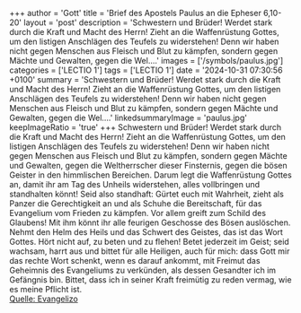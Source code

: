 +++
author = 'Gott'
title = 'Brief des Apostels Paulus an die Epheser 6,10-20'
layout = 'post'
description = 'Schwestern und Brüder! Werdet stark durch die Kraft und Macht des Herrn! Zieht an die Waffenrüstung Gottes, um den listigen Anschlägen des Teufels zu widerstehen! Denn wir haben nicht gegen Menschen aus Fleisch und Blut zu kämpfen, sondern gegen Mächte und Gewalten, gegen die Wel....'
images = ['/symbols/paulus.jpg']
categories = ['LECTIO 1']
tags = ['LECTIO 1']
date = '2024-10-31 07:30:56 +0100'
summary = 'Schwestern und Brüder! Werdet stark durch die Kraft und Macht des Herrn! Zieht an die Waffenrüstung Gottes, um den listigen Anschlägen des Teufels zu widerstehen! Denn wir haben nicht gegen Menschen aus Fleisch und Blut zu kämpfen, sondern gegen Mächte und Gewalten, gegen die Wel....'
linkedsummaryImage = 'paulus.jpg'
keepImageRatio = 'true'
+++
Schwestern und Brüder! Werdet stark durch die Kraft und Macht des Herrn!
Zieht an die Waffenrüstung Gottes, um den listigen Anschlägen des Teufels zu widerstehen!
Denn wir haben nicht gegen Menschen aus Fleisch und Blut zu kämpfen, sondern gegen Mächte und Gewalten, gegen die Weltherrscher dieser Finsternis, gegen die bösen Geister in den himmlischen Bereichen.<!--more-->
Darum legt die Waffenrüstung Gottes an, damit ihr am Tag des Unheils widerstehen, alles vollbringen und standhalten könnt!
Seid also standhaft: Gürtet euch mit Wahrheit, zieht als Panzer die Gerechtigkeit an
und als Schuhe die Bereitschaft, für das Evangelium vom Frieden zu kämpfen.
Vor allem greift zum Schild des Glaubens! Mit ihm könnt ihr alle feurigen Geschosse des Bösen auslöschen.
Nehmt den Helm des Heils und das Schwert des Geistes, das ist das Wort Gottes.
Hört nicht auf, zu beten und zu flehen! Betet jederzeit im Geist; seid wachsam, harrt aus und bittet für alle Heiligen,
auch für mich: dass Gott mir das rechte Wort schenkt, wenn es darauf ankommt, mit Freimut das Geheimnis des Evangeliums zu verkünden,
als dessen Gesandter ich im Gefängnis bin. Bittet, dass ich in seiner Kraft freimütig zu reden vermag, wie es meine Pflicht ist.<br> [Quelle: Evangelizo](https://evangeliumtagfuertag.org/DE/gospel)